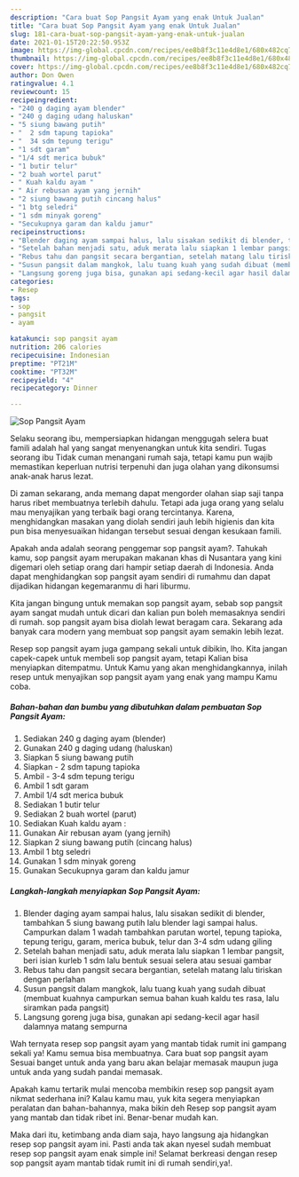 ```yaml
---
description: "Cara buat Sop Pangsit Ayam yang enak Untuk Jualan"
title: "Cara buat Sop Pangsit Ayam yang enak Untuk Jualan"
slug: 181-cara-buat-sop-pangsit-ayam-yang-enak-untuk-jualan
date: 2021-01-15T20:22:50.953Z
image: https://img-global.cpcdn.com/recipes/ee8b8f3c11e4d8e1/680x482cq70/sop-pangsit-ayam-foto-resep-utama.jpg
thumbnail: https://img-global.cpcdn.com/recipes/ee8b8f3c11e4d8e1/680x482cq70/sop-pangsit-ayam-foto-resep-utama.jpg
cover: https://img-global.cpcdn.com/recipes/ee8b8f3c11e4d8e1/680x482cq70/sop-pangsit-ayam-foto-resep-utama.jpg
author: Don Owen
ratingvalue: 4.1
reviewcount: 15
recipeingredient:
- "240 g daging ayam blender"
- "240 g daging udang haluskan"
- "5 siung bawang putih"
- "  2 sdm tapung tapioka"
- "  34 sdm tepung terigu"
- "1 sdt garam"
- "1/4 sdt merica bubuk"
- "1 butir telur"
- "2 buah wortel parut"
- " Kuah kaldu ayam "
- " Air rebusan ayam yang jernih"
- "2 siung bawang putih cincang halus"
- "1 btg seledri"
- "1 sdm minyak goreng"
- "Secukupnya garam dan kaldu jamur"
recipeinstructions:
- "Blender daging ayam sampai halus, lalu sisakan sedikit di blender, tambahkan 5 siung bawang putih lalu blender lagi sampai halus. Campurkan dalam 1 wadah tambahkan parutan wortel, tepung tapioka, tepung terigu, garam, merica bubuk, telur dan 3-4 sdm udang giling"
- "Setelah bahan menjadi satu, aduk merata lalu siapkan 1 lembar pangsit, beri isian kurleb 1 sdm lalu bentuk sesuai selera atau sesuai gambar"
- "Rebus tahu dan pangsit secara bergantian, setelah matang lalu tiriskan dengan perlahan"
- "Susun pangsit dalam mangkok, lalu tuang kuah yang sudah dibuat (membuat kuahnya campurkan semua bahan kuah kaldu tes rasa, lalu siramkan pada pangsit)"
- "Langsung goreng juga bisa, gunakan api sedang-kecil agar hasil dalamnya matang sempurna"
categories:
- Resep
tags:
- sop
- pangsit
- ayam

katakunci: sop pangsit ayam 
nutrition: 206 calories
recipecuisine: Indonesian
preptime: "PT21M"
cooktime: "PT32M"
recipeyield: "4"
recipecategory: Dinner

---
```



![Sop Pangsit Ayam](https://img-global.cpcdn.com/recipes/ee8b8f3c11e4d8e1/680x482cq70/sop-pangsit-ayam-foto-resep-utama.jpg)

Selaku seorang ibu, mempersiapkan hidangan menggugah selera buat famili adalah hal yang sangat menyenangkan untuk kita sendiri. Tugas seorang ibu Tidak cuman menangani rumah saja, tetapi kamu pun wajib memastikan keperluan nutrisi terpenuhi dan juga olahan yang dikonsumsi anak-anak harus lezat.

Di zaman  sekarang, anda memang dapat mengorder olahan siap saji tanpa harus ribet membuatnya terlebih dahulu. Tetapi ada juga orang yang selalu mau menyajikan yang terbaik bagi orang tercintanya. Karena, menghidangkan masakan yang diolah sendiri jauh lebih higienis dan kita pun bisa menyesuaikan hidangan tersebut sesuai dengan kesukaan famili. 



Apakah anda adalah seorang penggemar sop pangsit ayam?. Tahukah kamu, sop pangsit ayam merupakan makanan khas di Nusantara yang kini digemari oleh setiap orang dari hampir setiap daerah di Indonesia. Anda dapat menghidangkan sop pangsit ayam sendiri di rumahmu dan dapat dijadikan hidangan kegemaranmu di hari liburmu.

Kita jangan bingung untuk memakan sop pangsit ayam, sebab sop pangsit ayam sangat mudah untuk dicari dan kalian pun boleh memasaknya sendiri di rumah. sop pangsit ayam bisa diolah lewat beragam cara. Sekarang ada banyak cara modern yang membuat sop pangsit ayam semakin lebih lezat.

Resep sop pangsit ayam juga gampang sekali untuk dibikin, lho. Kita jangan capek-capek untuk membeli sop pangsit ayam, tetapi Kalian bisa menyiapkan ditempatmu. Untuk Kamu yang akan menghidangkannya, inilah resep untuk menyajikan sop pangsit ayam yang enak yang mampu Kamu coba.

<!--inarticleads1-->

##### Bahan-bahan dan bumbu yang dibutuhkan dalam pembuatan Sop Pangsit Ayam:

1. Sediakan 240 g daging ayam (blender)
1. Gunakan 240 g daging udang (haluskan)
1. Siapkan 5 siung bawang putih
1. Siapkan  - 2 sdm tapung tapioka
1. Ambil  - 3-4 sdm tepung terigu
1. Ambil 1 sdt garam
1. Ambil 1/4 sdt merica bubuk
1. Sediakan 1 butir telur
1. Sediakan 2 buah wortel (parut)
1. Sediakan  Kuah kaldu ayam :
1. Gunakan  Air rebusan ayam (yang jernih)
1. Siapkan 2 siung bawang putih (cincang halus)
1. Ambil 1 btg seledri
1. Gunakan 1 sdm minyak goreng
1. Gunakan Secukupnya garam dan kaldu jamur




<!--inarticleads2-->

##### Langkah-langkah menyiapkan Sop Pangsit Ayam:

1. Blender daging ayam sampai halus, lalu sisakan sedikit di blender, tambahkan 5 siung bawang putih lalu blender lagi sampai halus. Campurkan dalam 1 wadah tambahkan parutan wortel, tepung tapioka, tepung terigu, garam, merica bubuk, telur dan 3-4 sdm udang giling
1. Setelah bahan menjadi satu, aduk merata lalu siapkan 1 lembar pangsit, beri isian kurleb 1 sdm lalu bentuk sesuai selera atau sesuai gambar
1. Rebus tahu dan pangsit secara bergantian, setelah matang lalu tiriskan dengan perlahan
1. Susun pangsit dalam mangkok, lalu tuang kuah yang sudah dibuat (membuat kuahnya campurkan semua bahan kuah kaldu tes rasa, lalu siramkan pada pangsit)
1. Langsung goreng juga bisa, gunakan api sedang-kecil agar hasil dalamnya matang sempurna




Wah ternyata resep sop pangsit ayam yang mantab tidak rumit ini gampang sekali ya! Kamu semua bisa membuatnya. Cara buat sop pangsit ayam Sesuai banget untuk anda yang baru akan belajar memasak maupun juga untuk anda yang sudah pandai memasak.

Apakah kamu tertarik mulai mencoba membikin resep sop pangsit ayam nikmat sederhana ini? Kalau kamu mau, yuk kita segera menyiapkan peralatan dan bahan-bahannya, maka bikin deh Resep sop pangsit ayam yang mantab dan tidak ribet ini. Benar-benar mudah kan. 

Maka dari itu, ketimbang anda diam saja, hayo langsung aja hidangkan resep sop pangsit ayam ini. Pasti anda tak akan nyesel sudah membuat resep sop pangsit ayam enak simple ini! Selamat berkreasi dengan resep sop pangsit ayam mantab tidak rumit ini di rumah sendiri,ya!.

